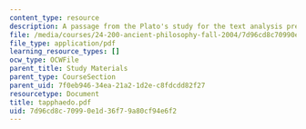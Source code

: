 ```yaml
---
content_type: resource
description: A passage from the Plato's study for the text analysis presentation.
file: /media/courses/24-200-ancient-philosophy-fall-2004/7d96cd8c70990e1d36f79a80cf94e6f2_tapphaedo.pdf
file_type: application/pdf
learning_resource_types: []
ocw_type: OCWFile
parent_title: Study Materials
parent_type: CourseSection
parent_uid: 7f0eb946-34ea-21a2-1d2e-c8fdcdd82f27
resourcetype: Document
title: tapphaedo.pdf
uid: 7d96cd8c-7099-0e1d-36f7-9a80cf94e6f2
---
```

